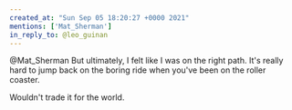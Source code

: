 ```yaml
---
created_at: "Sun Sep 05 18:20:27 +0000 2021"
mentions: ['Mat_Sherman']
in_reply_to: @leo_guinan
---
```


@Mat_Sherman But ultimately, I felt like I was on the right path. It's really hard to jump back on the boring ride when you've been on the roller coaster.

Wouldn't trade it for the world.